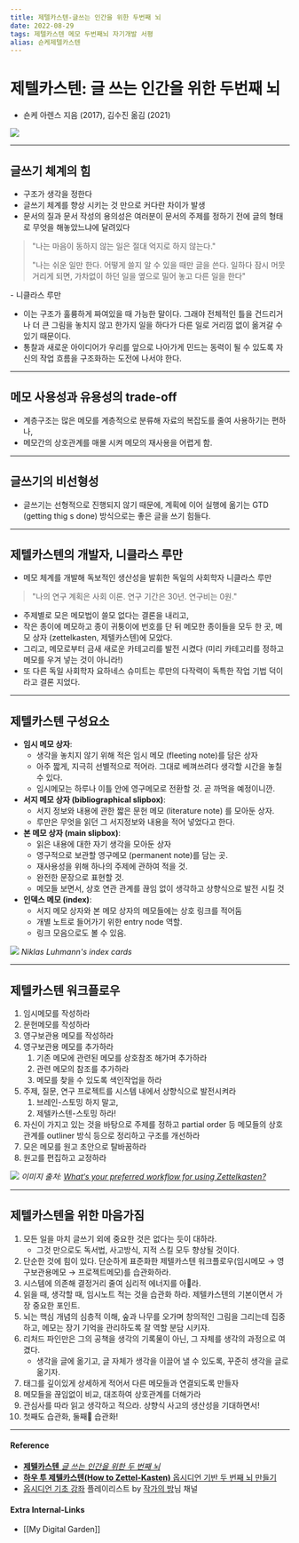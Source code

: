 ```yaml
---
title: 제텔카스텐-글쓰는 인간을 위한 두번째 뇌
date: 2022-08-29
tags: 제텔카스텐 메모 두번째뇌 자기개발 서평
alias: 숀케제텔카스텐
---
```


# 제텔카스텐: 글 쓰는 인간을 위한 두번째 뇌
- 숀케 아렌스 지음 (2017), 김수진 옮김 (2021)

![](a/제텔카스텐-글쓰는-인간을-위한-두번째-뇌-00.png)

---

## 글쓰기 체계의 힘
- 구조가 생각을 정한다
- 글쓰기 체계를 향상 시키는 것 만으로 커다란 차이가 발생
- 문서의 질과 문서 작성의 용의성은 여러분이 문서의 주제를 정하기 전에 글의 형태로 무엇을 해놓았느냐에 달려있다
> "나는 마음이 동하지 않는 일은 절대 억지로 하지 않는다."
> 
>  "나는 쉬운 일만 한다. 어떻게 쓸지 알 수 있을 때만 글을 쓴다. 일하다 잠시 머뭇거리게 되면, 가차없이 하던 일을 옆으로 밀어 놓고 다른 일을 한다"
> 
\- 니클라스 루만
- 이는 구조가 훌륭하게 짜여있을 때 가능한 말이다. 그래야 전체적인 틀을 건드리거나 더 큰 그림을 놓치지 않고 한가지 일을 하다가 다른 일로 거리낌 없이 옮겨갈 수 있기 때문이다.
- 통찰과 새로운 아이디어가 우리를 앞으로 나아가게 민드는 동력이 될 수 있도록 자신의 작업 흐름을 구조화하는 도전에 나서야 한다.

---

## 메모 사용성과 유용성의 trade-off
- 계층구조는 많은 메모를 계층적으로 분류해 자료의 복잡도를 줄여 사용하기는 편하나, 
- 메모간의 상호관계를 매몰 시켜 메모의 재사용을 어렵게 함.

---

## 글쓰기의 비선형성
- 글쓰기는 선형적으로 진행되지 않기 때문에, 계획에 이어 실행에 옮기는 GTD (getting thig s done) 방식으로는 좋은 글을 쓰기 힘들다.

---

## 제텔카스텐의 개발자, 니클라스 루만
- 메모 체계를 개발해 독보적인 생산성을 발휘한 독일의 사회학자 니클라스 루만
> "나의 연구 계획은 사회 이론. 연구 기간은 30년. 연구비는 0원." 
- 주제별로 모은 메모법이 쓸모 없다는 결론을 내리고,
- 작은 종이에 메모하고 종이 귀퉁이에 번호를 단 뒤 메모한 종이들을 모두 한 곳, 메모 상자 (zettelkasten, 제텔카스텐)에 모았다.
- 그리고, 메모로부터 금새 새로운 카테고리를 발전 시켰다 (미리 카테고리를 정하고 메모를 우겨 넣는 것이 아니라!)
- 또 다른 독일 사회학자 요하네스 슈미트는 루만의 다작력이 독특한 작업 기법 덕이라고 결론 지었다.

---

## 제텔카스텐 구성요소
- **임시 메모 상자**:
	- 생각을 놓치지 않기 위해 적은 임시 메모 (fleeting note)를 담은 상자
	- 아주 짧게, 지극히 선별적으로 적어라. 그대로 베껴쓰려다 생각할 시간을 놓칠 수 있다.
	- 임시메모는 하루나 이틀 안에 영구메모로 전환할 것. 곧 까먹을 예정이니깐.
- **서지 메모 상자 (bibliographical slipbox)**:
	- 서지 정보와 내용에 관한 짧은 문헌 메모 (literature note) 를 모아둔 상자. 
	- 루만은 무엇을 읽던 그 서지정보와 내용을 적어 넣었다고 한다.
- **본 메모 상자 (main slipbox)**: 
	- 읽은 내용에 대한 자기 생각을 모아둔 상자
	- 영구적으로 보관할 영구메모 (permanent note)를 담는 곳. 
	- 재사용성을 위해 하나의 주제에 관하여 적을 것.
	- 완전한 문장으로 표현할 것.
	- 메모들 보면서, 상호 연관 관계를 끊임 없이 생각하고 상향식으로 발전 시킬 것
-  **인덱스 메모 (index)**:
	- 서지 메모 상자와 본 메모 상자의 메모들에는 상호 링크를 적어둠
	- 개별 노트로 들어가기 위한 entry node 역할. 
	- 링크 모음으로도 볼 수 있음.

![](a/제텔카스텐-글쓰는-인간을-위한-두번째-뇌-01.jpeg)
*Niklas Luhmann's index cards*

---

## 제텔카스텐 워크플로우

1. 임시메모를 작성하라
2. 문헌메모를 작성하라
3. 영구보관용 메모를 작성하라
4. 영구보관용 메모를 추가하라
	1. 기존 메모에 관련된 메모를 상호참조 해가며 추가하라
	2. 관련 메모의 참조를 추가하라
	3. 메모를 찾을 수 있도록 색인작업을 하라
5. 주제, 질문, 연구 프로젝트를 시스템 내에서 상향식으로 발전시켜라
	1. 브레인-스토밍 하지 말고, 
	2. 제텔카스텐-스토밍 하라!
6. 자신이 가지고 있는 것을 바탕으로 주제를 정하고 partial order 등 메모들의 상호 관계를 outliner 방식 등으로 정리하고 구조를 개선하라
7. 모은 메모를 원고 초안으로 탈바꿈하라
8. 원고를 편집하고 교정하라

![](a/제텔카스텐-글쓰는-인간을-위한-두번째-뇌-02.png)
*이미지 출처: [What‘s your preferred workflow for using Zettelkasten?](https://forum.zettelkasten.de/discussion/2217/what-s-your-preferred-workflow-for-using-zettelkasten)*

---

## 제텔카스텐을 위한 마음가짐

1. 모든 일을 마치 글쓰기 외에 중요한 것은 없다는 듯이 대하라. 
	- 그것 만으로도 독서법, 사고방식, 지적 스킬 모두 향상될 것이다.
2. 단순한 것에 힘이 있다. 단순하게 표준화한 제텔카스텐 워크플로우(임시메모 $\rightarrow$ 영구보관용메모 $\rightarrow$ 프로젝트메모)를 습관화하라.
3. 시스템에 의존해 결정거리 줄여 심리적 에너지를 아라.
4. 읽을 때, 생각할 때, 임시노트 적는 것을 습관화 하라. 제텔카스텐의 기본이면서 가장 중요한 포인트.
5. 뇌는 핵심 개념의 심층적 이해, 숲과 나무를 오가며 창의적인 그림을 그리는데 집중하고, 메모는 장기 기억을 관리하도록 잘 역할 분담 시키자.
6. 리처드 파인만은 그의 공책을 생각의 기록물이 아닌, 그 자체를 생각의 과정으로 여겼다.
	- 생각을 글에 옮기고, 글 자체가 생각을 이끌어 낼 수 있도록, 꾸준히 생각을 글로 옮기자.
7. 태그를 깊이있게 상세하게 적어서 다른 메모들과 연결되도록 만들자
8. 메모들을 끊임없이 비교, 대조하여 상호관계를 더해가라
9. 관심사를 따라 읽고 생각하고 적으라. 상향식 사고의 생산성을 기대하면서!
10. 첫째도 습관화, 둘째 습관화!

---
#### Reference
- [**제텔카스텐** *글 쓰는 인간을 위한 두 번째 뇌*](http://www.kyobobook.co.kr/product/detailViewKor.laf?mallGb=KOR&ejkGb=KOR&barcode=9788993784701)
- [**하우 투 제텔카스텐(How to Zettel-Kasten)** 옵시디언 기반 두 번째 뇌 만들기](http://www.kyobobook.co.kr/product/detailViewKor.laf?ejkGb=KOR&mallGb=KOR&barcode=9788993784725&orderClick=LAG&Kc=)
- [옵시디언 기초 강좌](https://youtube.com/playlist?list=PLy4SLsxzyLUUJlu0L-_U7c1jy_bqvPMR6) 플레이리스트 by [작가의 방](https://www.youtube.com/c/%EC%9E%91%EA%B0%80%EC%9D%98%EB%B0%A9)님 채널

#### Extra Internal-Links
- [[My Digital Garden]]